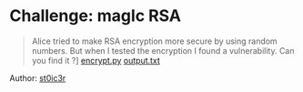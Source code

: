# Challenge: maglc RSA

> Alice tried to make RSA encryption more secure by using random numbers. But when I tested the encryption I found a vulnerability. Can you find it ?]
[encrypt.py](encrypt.py) [output.txt](output.txt)

Author: [st0ic3r](https://twitter.com/st0ic3r)
